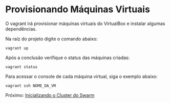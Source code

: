 # Provisionando Máquinas Virtuais

O vagrant irá provisionar máquínas virtuais do VirtualBox e instalar algumas dependências.

Na raíz do projeto digite o comando abaixo:
```
vagrant up
```

Após a conclusão verifique o status das máquinas criadas:
```
vagrant status
```

Para acessar o console de cada máquina virtual, siga o exemplo abaixo:
```
vagrant ssh NOME_DA_VM
```

Próximo: [Inicializando o Cluster do Swarm](04-iniciando-cluster-swarm.md)